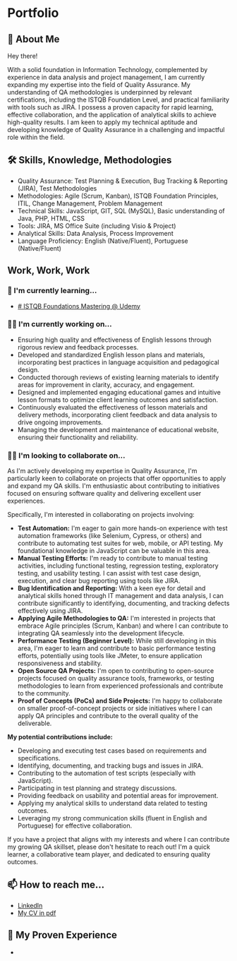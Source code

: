 
# Portfolio




## 🚀 About Me
Hey there!

With a solid foundation in Information Technology, complemented by experience in data analysis and project management, I am currently expanding my expertise into the field of Quality Assurance. My understanding of QA methodologies is underpinned by relevant certifications, including the ISTQB Foundation Level, and practical familiarity with tools such as JIRA. I possess a proven capacity for rapid learning, effective collaboration, and the application of analytical skills to achieve high-quality results. I am keen to apply my technical aptitude and developing knowledge of Quality Assurance in a challenging and impactful role within the field.


## 🛠 Skills, Knowledge, Methodologies
- Quality Assurance: Test Planning & Execution, Bug Tracking & Reporting (JIRA), Test Methodologies 
- Methodologies: Agile (Scrum, Kanban), ISTQB Foundation Principles, ITIL, Change Management, Problem Management
- Technical Skills: JavaScript, GIT, SQL (MySQL), Basic understanding of Java, PHP, HTML, CSS 
- Tools: JIRA, MS Office Suite (including Visio & Project) 
- Analytical Skills: Data Analysis, Process Improvement 
- Language Proficiency: English (Native/Fluent), Portuguese (Native/Fluent) 
## Work, Work, Work
### 🧠 I'm currently learning...
- [# ISTQB Foundations Mastering @ Udemy](https://www.udemy.com/open-badges/2037302713)

### 👩‍💻 I'm currently working on...
- Ensuring high quality and effectiveness of English lessons through rigorous review and feedback processes.
- Developed and standardized English lesson plans and materials, incorporating best practices in language acquisition and pedagogical design.
- Conducted thorough reviews of existing learning materials to identify areas for improvement in clarity, accuracy, and engagement.
- Designed and implemented engaging educational games and intuitive lesson formats to optimize client learning outcomes and satisfaction.
- Continuously evaluated the effectiveness of lesson materials and delivery methods, incorporating client feedback and data analysis to drive ongoing improvements.
- Managing the development and maintenance of educational website, ensuring their functionality and reliability. 

### 👯‍♀️ I'm looking to collaborate on...
As I'm actively developing my expertise in Quality Assurance, I'm particularly keen to collaborate on projects that offer opportunities to apply and expand my QA skills. I'm enthusiastic about contributing to initiatives focused on ensuring software quality and delivering excellent user experiences.

Specifically, I'm interested in collaborating on projects involving:

* **Test Automation:** I'm eager to gain more hands-on experience with test automation frameworks (like Selenium, Cypress, or others) and contribute to automating test suites for web, mobile, or API testing. My foundational knowledge in JavaScript can be valuable in this area.
* **Manual Testing Efforts:** I'm ready to contribute to manual testing activities, including functional testing, regression testing, exploratory testing, and usability testing. I can assist with test case design, execution, and clear bug reporting using tools like JIRA.
* **Bug Identification and Reporting:** With a keen eye for detail and analytical skills honed through IT management and data analysis, I can contribute significantly to identifying, documenting, and tracking defects effectively using JIRA.
* **Applying Agile Methodologies to QA:** I'm interested in projects that embrace Agile principles (Scrum, Kanban) and where I can contribute to integrating QA seamlessly into the development lifecycle.
* **Performance Testing (Beginner Level):** While still developing in this area, I'm eager to learn and contribute to basic performance testing efforts, potentially using tools like JMeter, to ensure application responsiveness and stability.
* **Open Source QA Projects:** I'm open to contributing to open-source projects focused on quality assurance tools, frameworks, or testing methodologies to learn from experienced professionals and contribute to the community.
* **Proof of Concepts (PoCs) and Side Projects:** I'm happy to collaborate on smaller proof-of-concept projects or side initiatives where I can apply QA principles and contribute to the overall quality of the deliverable.

**My potential contributions include:**

* Developing and executing test cases based on requirements and specifications.
* Identifying, documenting, and tracking bugs and issues in JIRA.
* Contributing to the automation of test scripts (especially with JavaScript).
* Participating in test planning and strategy discussions.
* Providing feedback on usability and potential areas for improvement.
* Applying my analytical skills to understand data related to testing outcomes.
* Leveraging my strong communication skills (fluent in English and Portuguese) for effective collaboration.

If you have a project that aligns with my interests and where I can contribute my growing QA skillset, please don't hesitate to reach out! I'm a quick learner, a collaborative team player, and dedicated to ensuring quality outcomes.

## 📫 How to reach me...

 - [LinkedIn](https://www.linkedin.com/in/antoniomarsari/)
 - [My CV in pdf](https://drive.google.com/file/d/1ETtTulUe7LiNmUozGaGWuL2QreDKinJJ/view?usp=drive_link)



## 💼 My Proven Experience
- 
